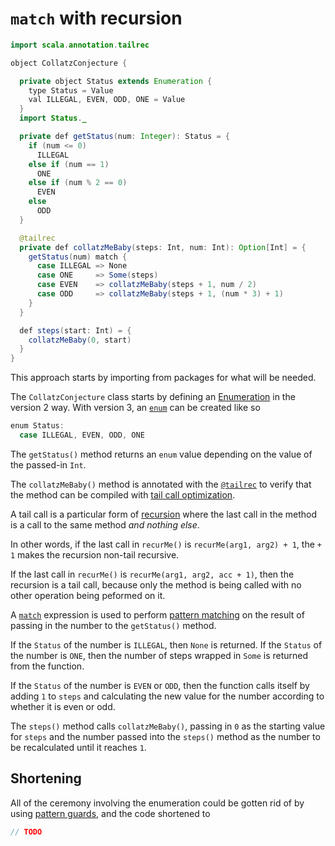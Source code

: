 # `match` with recursion

```java
import scala.annotation.tailrec

object CollatzConjecture {

  private object Status extends Enumeration {
    type Status = Value
    val ILLEGAL, EVEN, ODD, ONE = Value
  }
  import Status._

  private def getStatus(num: Integer): Status = {
    if (num <= 0)
      ILLEGAL
    else if (num == 1)
      ONE
    else if (num % 2 == 0)
      EVEN
    else
      ODD
  }

  @tailrec
  private def collatzMeBaby(steps: Int, num: Int): Option[Int] = {
    getStatus(num) match {
      case ILLEGAL => None
      case ONE     => Some(steps)
      case EVEN    => collatzMeBaby(steps + 1, num / 2)
      case ODD     => collatzMeBaby(steps + 1, (num * 3) + 1)
    }
  }

  def steps(start: Int) = {
    collatzMeBaby(0, start)
  }
}
```

This approach starts by importing from packages for what will be needed.

The `CollatzConjecture` class starts by defining an [Enumeration][enum-v2] in the version 2 way.
With version 3, an [`enum`](https://docs.scala-lang.org/scala3/reference/enums/enums.html) can be created like so

```scala
enum Status:
  case ILLEGAL, EVEN, ODD, ONE
```

The `getStatus()` method returns an `enum` value depending on the value of the passed-in `Int`.

The `collatzMeBaby()` method is annotated with the [`@tailrec`][tailrec-annotation] to verify that the method can be compiled
with [tail call optimization][tail-opt].

A tail call is a particular form of [recursion][recursion] where the last call in the method is a call to the same method _and nothing else_.

In other words, if the last call in `recurMe()` is `recurMe(arg1, arg2) + 1`, the `+ 1` makes the recursion non-tail recursive.

If the last call in `recurMe()` is `recurMe(arg1, arg2, acc + 1)`, then the recursion is a tail call, because only the method is being called
with no other operation being peformed on it.

A [`match`][match] expression is used to perform [pattern matching][pattern-matching] on the result of passing in the number to
the `getStatus()` method.

If the `Status` of the number is `ILLEGAL`, then `None` is returned.
If the `Status` of the number is `ONE`, then the number of steps wrapped in `Some` is returned from the function.

If the `Status` of the number is `EVEN` or `ODD`, then the function calls itself by adding `1` to `steps` and calculating
the new value for the number according to whether it is even or odd.

The `steps()` method calls `collatzMeBaby()`, passing in `0` as the starting value for `steps` and the number passed into the `steps()`
method as the number to be recalculated until it reaches `1`.

## Shortening

All of the ceremony involving the enumeration could be gotten rid of by using [pattern guards][pattern-guard], and the code shortened to


```scala
// TODO
```

[enum-v2]: https://www.scala-lang.org/api/2.13.x/scala/Enumeration.html
[enum-v3]: https://docs.scala-lang.org/scala3/reference/enums/enums.html
[option]: https://www.baeldung.com/scala/option-type
[match]: https://docs.scala-lang.org/tour/pattern-matching.html
[recursion]: https://www.geeksforgeeks.org/recursion-in-scala/
[tailrec-annotation]: https://www.scala-lang.org/api/2.12.1/scala/annotation/tailrec.html
[tail-opt]: https://www.baeldung.com/scala/tail-recursion
[pattern-matching]: https://docs.scala-lang.org/tour/pattern-matching.html
[pattern-guard]: https://alvinalexander.com/scala/how-to-use-if-then-expressions-guards-in-case-statements-scala/
[ternary]: https://alvinalexander.com/scala/scala-ternary-operator-syntax/
